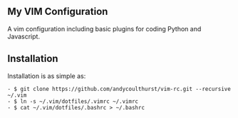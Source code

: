 ## My VIM Configuration

A vim configuration including basic plugins for coding Python and Javascript.

## Installation

Installation is as simple as:

    - $ git clone https://github.com/andycoulthurst/vim-rc.git --recursive ~/.vim
    - $ ln -s ~/.vim/dotfiles/.vimrc ~/.vimrc
    - $ cat ~/.vim/dotfiles/.bashrc > ~/.bashrc

